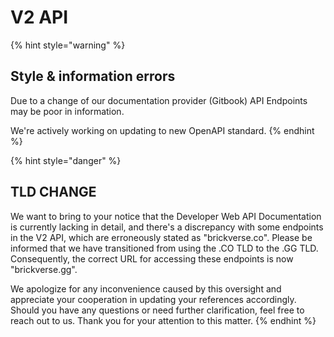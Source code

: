 # V2 API



{% hint style="warning" %}
## Style & information errors

Due to a change of our documentation provider (Gitbook) API Endpoints may be poor in information.



We're actively working on updating to new OpenAPI standard.
{% endhint %}

{% hint style="danger" %}
## TLD CHANGE

We want to bring to your notice that the Developer Web API Documentation is currently lacking in detail, and there's a discrepancy with some endpoints in the V2 API, which are erroneously stated as "brickverse.co". Please be informed that we have transitioned from using the .CO TLD to the .GG TLD. Consequently, the correct URL for accessing these endpoints is now "brickverse.gg".



We apologize for any inconvenience caused by this oversight and appreciate your cooperation in updating your references accordingly. Should you have any questions or need further clarification, feel free to reach out to us. Thank you for your attention to this matter.
{% endhint %}
